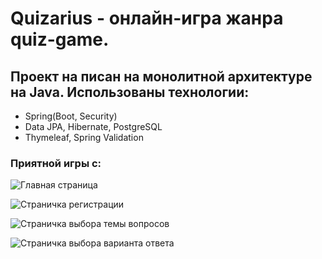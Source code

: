 # Quizarius - онлайн-игра жанра quiz-game.
## Проект на писан на монолитной архитектуре на Java. Использованы технологии:
* Spring(Boot, Security)
* Data JPA, Hibernate, PostgreSQL
* Thymeleaf, Spring Validation
### Приятной игры с:
![Главная страница](https://sun9-41.userapi.com/impg/1ySjtum1iVCLE_AFjavlcVTrtTdJXk4NJwQuaw/RVAQY57pPwM.jpg?size=1875x905&quality=95&sign=1dfd32eac05db4bd331c1675b13c0bfe&type=album)

![Страничка регистрации](https://sun9-83.userapi.com/impg/oMXd47He7pZ0SJF-MRsc9N7ETmUA1P-6e3Ri1g/UlLSLz422eE.jpg?size=1875x905&quality=95&sign=f657b435d8006a1a2f4b1c64b0ba8262&type=album)

![Страничка выбора темы вопросов](https://sun9-3.userapi.com/impg/4b3pgyRCWjmeFQFJ7jTNsCYh2RLZnaUUAu0NKw/26pysAfXOoM.jpg?size=1875x905&quality=95&sign=76c759b5d1115df82c706b4885b3347d&type=album)

![Страничка выбора варианта ответа](https://sun9-43.userapi.com/impg/xyJksY2eOModQWtvvJXmn1cSGREIVZzpSRyifw/EDaDgoiMV-Y.jpg?size=1875x905&quality=95&sign=0b42d64ec53b89ead19b970710800421&type=album)
